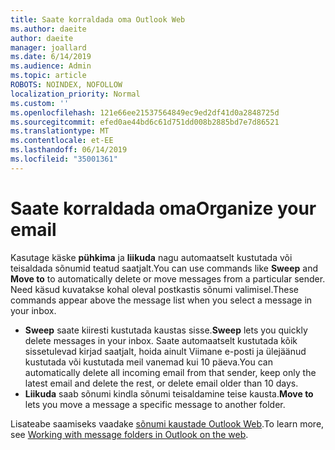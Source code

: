 ```yaml
---
title: Saate korraldada oma Outlook Web
ms.author: daeite
author: daeite
manager: joallard
ms.date: 6/14/2019
ms.audience: Admin
ms.topic: article
ROBOTS: NOINDEX, NOFOLLOW
localization_priority: Normal
ms.custom: ''
ms.openlocfilehash: 121e66ee21537564849ec9ed2df41d0a2848725d
ms.sourcegitcommit: efed0ae44bd6c61d751dd008b2885bd7e7d86521
ms.translationtype: MT
ms.contentlocale: et-EE
ms.lasthandoff: 06/14/2019
ms.locfileid: "35001361"
---
```

# <a name="organize-your-email"></a><span data-ttu-id="11576-102">Saate korraldada oma</span><span class="sxs-lookup"><span data-stu-id="11576-102">Organize your email</span></span>

<span data-ttu-id="11576-103">Kasutage käske **pühkima** ja **liikuda** nagu automaatselt kustutada või teisaldada sõnumid teatud saatjalt.</span><span class="sxs-lookup"><span data-stu-id="11576-103">You can use commands like **Sweep** and **Move to** to automatically delete or move messages from a particular sender.</span></span> <span data-ttu-id="11576-104">Need käsud kuvatakse kohal oleval postkastis sõnumi valimisel.</span><span class="sxs-lookup"><span data-stu-id="11576-104">These commands appear above the message list when you select a message in your inbox.</span></span>

- <span data-ttu-id="11576-105">**Sweep** saate kiiresti kustutada kaustas sisse.</span><span class="sxs-lookup"><span data-stu-id="11576-105">**Sweep** lets you quickly delete messages in your inbox.</span></span> <span data-ttu-id="11576-106">Saate automaatselt kustutada kõik sissetulevad kirjad saatjalt, hoida ainult Viimane e-posti ja ülejäänud kustutada või kustutada meil vanemad kui 10 päeva.</span><span class="sxs-lookup"><span data-stu-id="11576-106">You can automatically delete all incoming email from that sender, keep only the latest email and delete the rest, or delete email older than 10 days.</span></span>
- <span data-ttu-id="11576-107">**Liikuda** saab sõnumi kindla sõnumi teisaldamine teise kausta.</span><span class="sxs-lookup"><span data-stu-id="11576-107">**Move to** lets you move a message a specific message to another folder.</span></span>

<span data-ttu-id="11576-108">Lisateabe saamiseks vaadake [sõnumi kaustade Outlook Web](https://support.office.com/article/ae0f10d6-54e7-4f29-acd3-78cdc3fdcb9f).</span><span class="sxs-lookup"><span data-stu-id="11576-108">To learn more, see [Working with message folders in Outlook on the web](https://support.office.com/article/ae0f10d6-54e7-4f29-acd3-78cdc3fdcb9f).</span></span>
